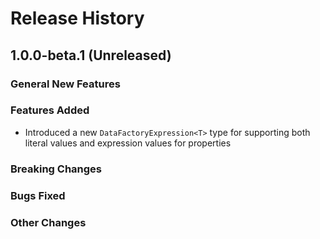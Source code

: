 # Release History

## 1.0.0-beta.1 (Unreleased)

### General New Features

### Features Added
- Introduced a new `DataFactoryExpression<T>` type for supporting both literal values and expression values for properties

### Breaking Changes

### Bugs Fixed

### Other Changes